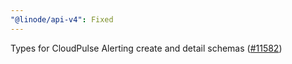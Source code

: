 ```yaml
---
"@linode/api-v4": Fixed
---
```


Types for CloudPulse Alerting create and detail schemas ([#11582](https://github.com/linode/manager/pull/11582))
